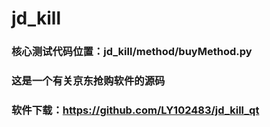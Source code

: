 # jd_kill


### 核心测试代码位置：jd_kill/method/buyMethod.py 

### 这是一个有关京东抢购软件的源码

### 软件下载：https://github.com/LY102483/jd_kill_qt
